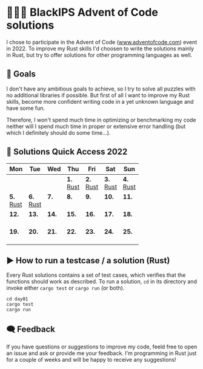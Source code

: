 # 🎄👨‍💻 BlackIPS Advent of Code solutions

I chose to participate in the Advent of Code (www.adventofcode.com) event in 2022. To improve my Rust skills I'd choosen
to write the solutions mainly in Rust, but try to offer solutions for other programming languages as well. 

## 🎯 Goals
I don't have any ambitious goals to achieve, so I try to solve all puzzles with no additional libraries if possible. But
first of all I want to improve my Rust skills, become more confident writing code in a yet unknown language and have 
some fun.

Therefore, I won't spend much time in optimizing or benchmarking my code neither will I spend much time in proper or 
extensive error handling (but which I definitely should do some time...).

## 📆 Solutions Quick Access 2022

| Mon                               | Tue                               | Wed               | Thu                               | Fri                               | Sat                               | Sun                               |
|-----------------------------------|-----------------------------------|-------------------|-----------------------------------|-----------------------------------|-----------------------------------|-----------------------------------|
|                                   |                                   |                   | **1.**<br>[Rust](2022/Rust/day01) | **2.**<br>[Rust](2022/Rust/day02) | **3.**<br>[Rust](2022/Rust/day03) | **4.**<br>[Rust](2022/Rust/day04) |
| **5.**<br>[Rust](2022/Rust/day05) | **6.**<br>[Rust](2022/Rust/day06) | **7.**<br>&nbsp;  | **8.**<br>&nbsp;                  | **9.**<br>&nbsp;                  | **10.**<br>&nbsp;                 | **11.**<br>&nbsp;                 |
| **12.**<br>&nbsp;                 | **13.**<br>&nbsp;                 | **14.**<br>&nbsp; | **15.**<br>&nbsp;                 | **16.**<br>&nbsp;                 | **17.**<br>&nbsp;                 | **18.**<br>&nbsp;                 |
| **19.**<br>&nbsp;                 | **20.**<br>&nbsp;                 | **21.**<br>&nbsp; | **22.**<br>&nbsp;                 | **23.**<br>&nbsp;                 | **24.**<br>&nbsp;                 | **25.**<br>&nbsp;                 |


## ▶ How to run a testcase / a solution (Rust)
Every Rust solutions contains a set of test cases, which verifies that the functions should work as described. To run
a solution, `cd` in its directory and invoke either `cargo test` or `cargo run` (or both).

```shell
cd day01
cargo test
cargo run
```

## 🗨 Feedback
If you have questions or suggestions to improve my code, feeld free to open an issue and ask or provide me your feedback.
I'm programming in Rust just for a couple of weeks and will be happy to receive any suggestions! 